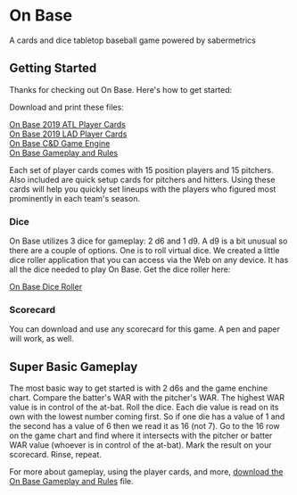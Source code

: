 # On Base
A cards and dice tabletop baseball game powered by sabermetrics

## Getting Started
Thanks for checking out On Base. Here's how to get started:

Download and print these files:

[On Base 2019 ATL Player Cards](https://github.com/brianhaferkamp/onbase/raw/main/2019%20ATL%20Player%20Cards.pdf)\
[On Base 2019 LAD Player Cards](https://github.com/brianhaferkamp/onbase/raw/main/2019%20LAD%20Player%20Cards.pdf)\
[On Base C&D Game Engine](https://github.com/brianhaferkamp/onbase/raw/main/ON%20BASE%20C%26D%20Engine.pdf)\
[On Base Gameplay and Rules](https://github.com/brianhaferkamp/onbase/raw/main/On%20Base%20Gameplay.pdf)

Each set of player cards comes with 15 position players and 15 pitchers. Also included are quick setup cards for pitchers and hitters. Using these cards will help you quickly set lineups with the players who figured most prominently in each team's season. 

### Dice
On Base utilizes 3 dice for gameplay: 2 d6 and 1 d9. A d9 is a bit unusual so there are a couple of options. One is to roll virtual dice. We created a little dice roller application that you can access via the Web on any device. It has all the dice needed to play On Base. Get the dice roller here:

[On Base Dice Roller](https://brianhaferkamp.github.io/onbase/dice/)

### Scorecard
You can download and use any scorecard for this game. A pen and paper will work, as well.

## Super Basic Gameplay
The most basic way to get started is with 2 d6s and the game enchine chart. Compare the batter's WAR with the pitcher's WAR. The highest WAR value is in control of the at-bat. Roll the dice. Each die value is read on its own with the lowest number coming first. So if one die has a value of 1 and the second has a value of 6 then we read it as 16 (not 7). Go to the 16 row on the game chart and find where it intersects with the pitcher or batter WAR value (whoever is in control of the at-bat). Mark the result on your scorecard. Rinse, repeat.

For more about gameplay, using the player cards, and more, [download the On Base Gameplay and Rules](https://github.com/brianhaferkamp/onbase/raw/main/On%20Base%20Gameplay.pdf) file.
